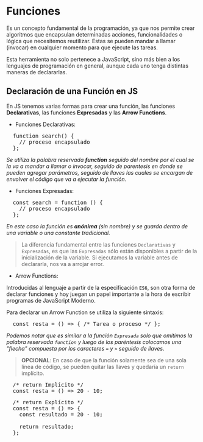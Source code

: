 # Funciones 

Es un concepto fundamental de la programación, ya que nos permite crear algoritmos que encapsulan determinadas acciones, funcionalidades o lógica que necesitemos reutilizar. Estas se pueden mandar a llamar (invocar) en cualquier momento para que ejecute las tareas.

Esta herramienta no solo pertenece a JavaScript, sino más bien a los lenguajes de programación en general, aunque cada uno tenga distintas maneras de declararlas.

## Declaración de una Función en JS

En JS tenemos varias formas para crear una función, las funciones **Declarativas**, las funciones **Expresadas** y las **Arrow Functions**.
>
- Funciones Declarativas:

<pre>
  function search() {
    // proceso encapsulado
  };
</pre>

*Se utiliza la palabra reservada **function** seguido del nombre por el cual se la va a mandar a llamar o invocar, seguido de parentesis en donde se pueden agregar parámetros, seguido de llaves las cuales se encargan de envolver el código que va a ejecutar la función.*


- Funciones Expresadas:

<pre>
  const search = function () {
    // proceso encapsulado
  };
</pre>

*En este caso la función es **anónima** (sin nombre) y se guarda dentro de una variable o una constante tradicional.*

> La diferencia fundamental entre las funciones `Declarativas` y `Expresadas`, es que las `Expresadas` sólo están disponibles a partir de la inicialización de la variable. Si ejecutamos la variable antes de declararla, nos va a arrojar error.


- Arrow Functions:

Introducidas al lenguaje a partir de la especificación `ES6`, son otra forma de declarar funciones y hoy juegan un papel importante a la hora de escribir programas de JavaScript Moderno.

Para declarar un Arrow Function se utiliza la siguiente sintaxis:

<pre>
  const resta = () => { /* Tarea o proceso */ };
</pre>

*Podemos notar que es similar a la función `Expresada` solo que omitimos la palabra reservada `function` y luego de los paréntesis colocamos una "flecha" compuesta por los caracteres `=` y `>` seguido de llaves.*

>**OPCIONAL**: En caso de que la función solamente sea de una sola línea de código, se pueden quitar las llaves y quedaría un `return` implícito.

<pre>
  /* return Implícito */
  const resta = () => 20 - 10;
</pre>

<pre>
  /* return Explícito */
  const resta = () => {
    const resultado = 20 - 10;

    return resultado;
  };
</pre>


